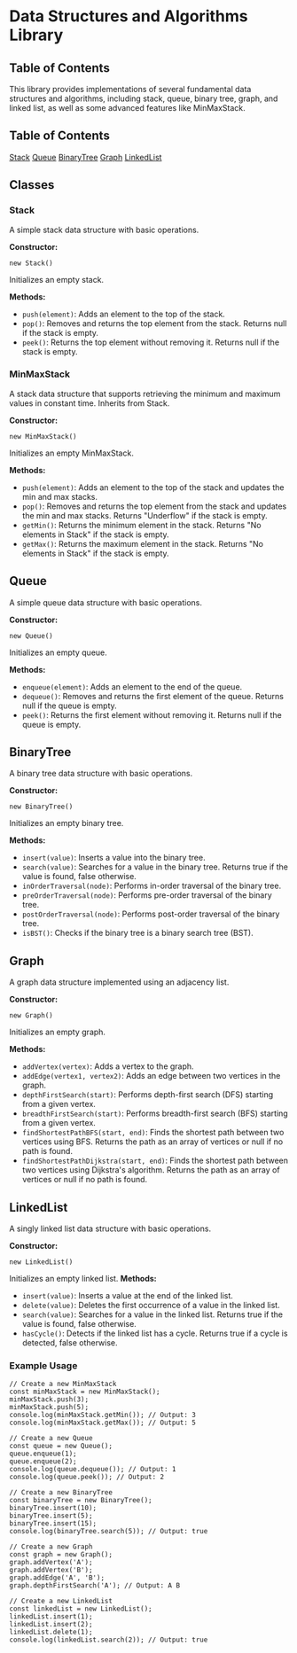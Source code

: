 # Data Structures and Algorithms Library

## Table of Contents

This library provides implementations of several fundamental data structures and algorithms, including stack, queue, binary tree, graph, and linked list, as well as some advanced features like MinMaxStack.

## Table of Contents

[Stack](#stack)
[Queue](#queue)
[BinaryTree](#bintree)
[Graph](#graph)
[LinkedList](#linkedlist)

## Classes

### Stack <a name = "stack"></a>

A simple stack data structure with basic operations.

**Constructor:**

```
new Stack()
```

Initializes an empty stack.

**Methods:**

- `push(element)`: Adds an element to the top of the stack.
- `pop()`: Removes and returns the top element from the stack. Returns null if the stack is empty.
- `peek()`: Returns the top element without removing it. Returns null if the stack is empty.

### MinMaxStack

A stack data structure that supports retrieving the minimum and maximum values in constant time. Inherits from Stack.

**Constructor:**

```
new MinMaxStack()
```

Initializes an empty MinMaxStack.

**Methods:**

- `push(element)`: Adds an element to the top of the stack and updates the min and max stacks.
- `pop()`: Removes and returns the top element from the stack and updates the min and max stacks. Returns "Underflow" if the stack is empty.
- `getMin()`: Returns the minimum element in the stack. Returns "No elements in Stack" if the stack is empty.
- `getMax()`: Returns the maximum element in the stack. Returns "No elements in Stack" if the stack is empty.

## Queue <a name = "queue"></a>

A simple queue data structure with basic operations.

**Constructor:**

```
new Queue()
```

Initializes an empty queue.

**Methods:**

- `enqueue(element)`: Adds an element to the end of the queue.
- `dequeue()`: Removes and returns the first element of the queue. Returns null if the queue is empty.
- `peek()`: Returns the first element without removing it. Returns null if the queue is empty.

## BinaryTree <a name = "bintree"></a>

A binary tree data structure with basic operations.

**Constructor:**

```
new BinaryTree()
```

Initializes an empty binary tree.

**Methods:**

- `insert(value)`: Inserts a value into the binary tree.
- `search(value)`: Searches for a value in the binary tree. Returns true if the value is found, false otherwise.
- `inOrderTraversal(node)`: Performs in-order traversal of the binary tree.
- `preOrderTraversal(node)`: Performs pre-order traversal of the binary tree.
- `postOrderTraversal(node)`: Performs post-order traversal of the binary tree.
- `isBST()`: Checks if the binary tree is a binary search tree (BST).

## Graph <a name = "graph"></a>

A graph data structure implemented using an adjacency list.

**Constructor:**

```
new Graph()
```

Initializes an empty graph.

**Methods:**

- `addVertex(vertex)`: Adds a vertex to the graph.
- `addEdge(vertex1, vertex2)`: Adds an edge between two vertices in the graph.
- `depthFirstSearch(start)`: Performs depth-first search (DFS) starting from a given vertex.
- `breadthFirstSearch(start)`: Performs breadth-first search (BFS) starting from a given vertex.
- `findShortestPathBFS(start, end)`: Finds the shortest path between two vertices using BFS. Returns the path as an array of vertices or null if no path is found.
- `findShortestPathDijkstra(start, end)`: Finds the shortest path between two vertices using Dijkstra's algorithm. Returns the path as an array of vertices or null if no path is found.

## LinkedList <a name = "linkedlist"></a>

A singly linked list data structure with basic operations.

**Constructor:**

```
new LinkedList()
```

Initializes an empty linked list.
**Methods:**

- `insert(value)`: Inserts a value at the end of the linked list.
- `delete(value)`: Deletes the first occurrence of a value in the linked list.
- `search(value)`: Searches for a value in the linked list. Returns true if the value is found, false otherwise.
- `hasCycle()`: Detects if the linked list has a cycle. Returns true if a cycle is detected, false otherwise.

### Example Usage

```
// Create a new MinMaxStack
const minMaxStack = new MinMaxStack();
minMaxStack.push(3);
minMaxStack.push(5);
console.log(minMaxStack.getMin()); // Output: 3
console.log(minMaxStack.getMax()); // Output: 5

// Create a new Queue
const queue = new Queue();
queue.enqueue(1);
queue.enqueue(2);
console.log(queue.dequeue()); // Output: 1
console.log(queue.peek()); // Output: 2

// Create a new BinaryTree
const binaryTree = new BinaryTree();
binaryTree.insert(10);
binaryTree.insert(5);
binaryTree.insert(15);
console.log(binaryTree.search(5)); // Output: true

// Create a new Graph
const graph = new Graph();
graph.addVertex('A');
graph.addVertex('B');
graph.addEdge('A', 'B');
graph.depthFirstSearch('A'); // Output: A B

// Create a new LinkedList
const linkedList = new LinkedList();
linkedList.insert(1);
linkedList.insert(2);
linkedList.delete(1);
console.log(linkedList.search(2)); // Output: true
```
